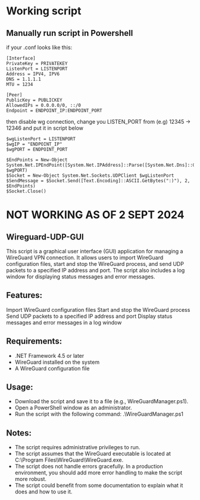# Working script

## Manually run script in Powershell

if your .conf looks like this: 
```
[Interface]
PrivateKey = PRIVATEKEY
ListenPort = LISTENPORT
Address = IPV4, IPV6
DNS = 1.1.1.1
MTU = 1234

[Peer]
PublicKey = PUBLICKEY
AllowedIPs = 0.0.0.0/0, ::/0
Endpoint = ENDPOINT_IP:ENDPOINT_PORT

```
then disable wg connection, change you LISTEN_PORT from (e.g) 12345 -> 12346
and put it in script below

```
$wgListenPort = LISTENPORT
$wgIP = "ENDPOINT_IP"
$wgPORT = ENDPOINT_PORT

$EndPoints = New-Object System.Net.IPEndPoint([System.Net.IPAddress]::Parse([System.Net.Dns]::GetHostAddresses($wgIP)), $wgPORT) 
$Socket = New-Object System.Net.Sockets.UDPClient $wgListenPort
$SendMessage = $Socket.Send([Text.Encoding]::ASCII.GetBytes(":)"), 2, $EndPoints) 
$Socket.Close()

```

# NOT WORKING AS OF 2 SEPT 2024

## Wireguard-UDP-GUI
This script is a graphical user interface (GUI) application for managing a WireGuard VPN connection. It allows users to import WireGuard configuration files, start and stop the WireGuard process, and send UDP packets to a specified IP address and port. The script also includes a log window for displaying status messages and error messages.


## Features:
Import WireGuard configuration files
Start and stop the WireGuard process
Send UDP packets to a specified IP address and port
Display status messages and error messages in a log window


## Requirements:
- .NET Framework 4.5 or later
- WireGuard installed on the system
- A WireGuard configuration file


## Usage:
- Download the script and save it to a file (e.g., WireGuardManager.ps1).
- Open a PowerShell window as an administrator.
- Run the script with the following command: .\WireGuardManager.ps1


## Notes:
- The script requires administrative privileges to run.
- The script assumes that the WireGuard executable is located at C:\Program Files\WireGuard\WireGuard.exe.
- The script does not handle errors gracefully. In a production environment, you should add more error handling to make the script more robust.
- The script could benefit from some documentation to explain what it does and how to use it.
